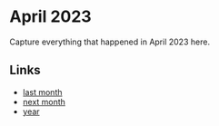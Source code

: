 # April 2023

Capture everything that happened in April 2023 here.

## Links
- [last month](calendar/months/2023-03.md)
- [next month](calendar/months/2023-05.md)
- [year](calendar/years/2023.md)